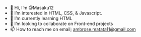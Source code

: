 - 👋 Hi, I’m @Masaku12
- 👀 I’m interested in HTML, CSS, & Javascript.
- 🌱 I’m currently learning HTML
- 💞️ I’m looking to collaborate on Front-end projects
- 📫 How to reach me on email; ambrose.matata11@gmail.com

<!---
Masaku12/Masaku12 is a ✨ special ✨ repository because its `README.md` (this file) appears on your GitHub profile.
You can click the Preview link to take a look at your changes.
--->
